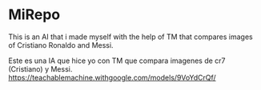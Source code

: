 # MiRepo
This is an AI that i made myself with the help of TM that compares images of Cristiano Ronaldo and Messi. 

Este es una IA que hice yo con TM que compara imagenes de cr7 (Cristiano) y Messi. 
https://teachablemachine.withgoogle.com/models/9VoYdCrQf/
